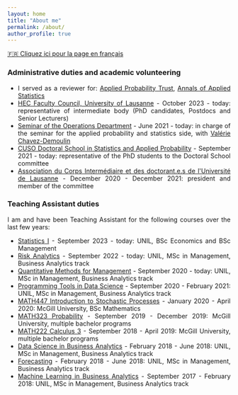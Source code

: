 ```yaml
---
layout: home
title: "About me" 
permalink: /about/
author_profile: true
---
```


[:fr: Cliquez ici pour la page en français](https://fabienbaeriswyl.fr/apropos)
<style>body {text-align: justify}</style>

### Administrative duties and academic volunteering 

- I served as a reviewer for: [Applied Probability Trust](https://www.cambridge.org/core/societies/applied-probability-trust), [Annals of Applied Statistics](https://imstat.org/journals-and-publications/annals-of-applied-statistics/)
- [HEC Faculty Council, University of Lausanne](https://www.unil.ch/hec/fr/home/contact/conseil-de-faculte.html) - October 2023 - today: representative of intermediate body (PhD candidates, Postdocs and Senior Lecturers) 
- [Seminar of the Operations Department](https://do-seminar-unil.github.io) - June 2021 - today: in charge of the seminar for the applied probability and statistics side, with [Valérie Chavez-Demoulin](https://applicationspub.unil.ch/interpub/noauth/php/Un/UnPers.php?PerNum=1081431&LanCode=8)
- [CUSO Doctoral School in Statistics and Applied Probability](https://statistique.cuso.ch/accueil) - September 2021 - today: representative of the PhD students to the Doctoral School committee 
- [Association du Corps Intermédiaire et des doctorant.e.s de l'Université de Lausanne](https://wp.unil.ch/acidul/) - December 2020 - December 2021: president and member of the committee

### Teaching Assistant duties

I am and have been Teaching Assistant for the following courses over the last few years: 

- [Statistics I](https://applicationspub.unil.ch/interpub/noauth/php/Ud/ficheCours.php?v_enstyid=90314&v_ueid=173&v_etapeid1=35270&v_langue=fr&v_isinterne=) - September 2023 - today: UNIL, BSc Economics and BSc Management
- [Risk Analytics](https://hecnet.unil.ch/hec/syllabus/descriptif/2549) - September 2022 - today: UNIL, MSc in Management, Business Analytics track
- [Quantitative Methods for Management](https://hecnet.unil.ch/hec/syllabus/descriptif/2220) - September 2020 - today: UNIL, MSc in Management, Business Analytics track
- [Programming Tools in Data Science](https://hecnet.unil.ch/hec/syllabus/descriptif/2363?dyn_lang=fr) - September 2020 - February 2021: UNIL, MSc in Management, Business Analytics track
- [MATH447 Introduction to Stochastic Processes](https://www.mcgill.ca/study/2021-2022/courses/math-447) - January 2020 - April 2020: McGill University, BSc Mathematics 
- [MATH323 Probability](https://www.mcgill.ca/study/2021-2022/courses/math-323) - September 2019 - December 2019: McGill University, multiple bachelor programs
- [MATH222 Calculus 3](https://www.mcgill.ca/study/2021-2022/courses/math-222) - September 2018 - April 2019: McGill University, multiple bachelor programs
- [Data Science in Business Analytics](https://hecnet.unil.ch/hec/syllabus/descriptif/2284?dyn_lang=fr) - February 2018 - June 2018: UNIL, MSc in Management, Business Analytics track
- [Forecasting](https://hecnet.unil.ch/hec/syllabus/descriptif/2362) - February 2018 - June 2018: UNIL, MSc in Management, Business Analytics track
- [Machine Learning in Business Analytics](https://hecnet.unil.ch/hec/syllabus/descriptif/2600?dyn_lang=fr) - September 2017 - February 2018: UNIL, MSc in Management, Business Analytics track

